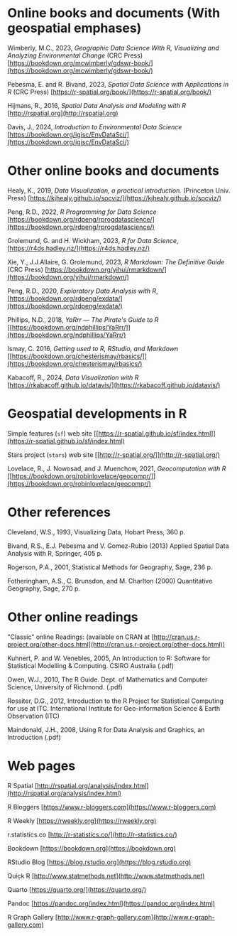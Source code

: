 # Online books and documents (With geospatial emphases) #

Wimberly, M.C., 2023, *Geographic Data Science With R, Visualizing and Analyzing Environmental Change* (CRC Press) [https://bookdown.org/mcwimberly/gdswr-book/](https://bookdown.org/mcwimberly/gdswr-book/)

Pebesma, E. and R. Bivand, 2023, *Spatial Data Science with Applications in R* (CRC Press) [https://r-spatial.org/book/](https://r-spatial.org/book/)

Hijmans, R., 2016, *Spatial Data Analysis and Modeling with R* [http://rspatial.org](http://rspatial.org) 

Davis, J., 2024, *Introduction to Environmental Data Science* [https://bookdown.org/igisc/EnvDataSci/](https://bookdown.org/igisc/EnvDataSci/)

# Other online books and documents #

Healy, K., 2019, *Data Visualization, a practical introduction.*  (Princeton Univ. Press) [https://kjhealy.github.io/socviz/](https://kjhealy.github.io/socviz/)

Peng, R.D., 2022, *R Programming for Data Science*  [https://bookdown.org/rdpeng/rprogdatascience/](https://bookdown.org/rdpeng/rprogdatascience/)

Grolemund, G. and H. Wickham, 2023, *R for Data Science*, [https://r4ds.hadley.nz/](https://r4ds.hadley.nz/)

Xie, Y., J.J.Allaire, G. Grolemund, 2023, *R Markdown: The Definitive Guide* (CRC Press) [https://bookdown.org/yihui/rmarkdown/](https://bookdown.org/yihui/rmarkdown/)

Peng, R.D., 2020, *Exploratory Data Analysis with R*, [https://bookdown.org/rdpeng/exdata/](https://bookdown.org/rdpeng/exdata/)

Phillips, N.D., 2018, *YaRrr — The Pirate's Guide to R* [[https://bookdown.org/ndphillips/YaRrr/]](https://bookdown.org/ndphillips/YaRrr/) 

Ismay, C. 2016, *Getting used to R, RStudio, and Markdown* [[https://bookdown.org/chesterismay/rbasics/]](https://bookdown.org/chesterismay/rbasics/)

Kabacoff, R., 2024, *Data Visualization with R* [https://rkabacoff.github.io/datavis/](https://rkabacoff.github.io/datavis/)


# Geospatial developments in R #

Simple features (`sf`) web site [[https://r-spatial.github.io/sf/index.html]](https://r-spatial.github.io/sf/index.html)

Stars project (`stars`) web site [[http://r-spatial.org/]](http://r-spatial.org/)

Lovelace, R., J. Nowosad, and J. Muenchow, 2021, *Geocomputation with R* [[https://bookdown.org/robinlovelace/geocompr/]](https://bookdown.org/robinlovelace/geocompr/)

# Other references #

Cleveland, W.S., 1993, Visualizing Data, Hobart Press, 360 p.

Bivand, R.S., E.J. Pebesma and V. Gomez-Rubio (2013) Applied Spatial Data Analysis with R, Springer, 405 p.

Rogerson, P.A., 2001, Statistical Methods for Geography, Sage, 236 p.

Fotheringham, A.S., C. Brunsdon, and M. Charlton (2000) Quantitative Geography,  Sage, 270 p.

# Other online readings #

"Classic" online Readings:  (available on CRAN at [http://cran.us.r-project.org/other-docs.html](http://cran.us.r-project.org/other-docs.html))

Kuhnert, P. and W. Venebles, 2005, An Introduction to R:  Software for Statistical Modelling & Computing.  CSIRO Australia (.pdf)

Owen, W.J., 2010, The R Guide.  Dept. of Mathematics and Computer Science, University of Richmond.  (.pdf)

Rossiter, D.G., 2012, Introduction to the R Project for Statistical Computing for use at ITC.  International Institute for Geo-information Science & Earth Observation (ITC)

Maindonald, J.H., 2008, Using R for Data Analysis and Graphics, an Introduction (.pdf)


# Web pages #

R Spatial [http://rspatial.org/analysis/index.html](http://rspatial.org/analysis/index.html)

R Bloggers [https://www.r-bloggers.com](https://www.r-bloggers.com)

R Weekly [https://rweekly.org](https://rweekly.org)

r.statistics.co [http://r-statistics.co/](http://r-statistics.co/)

Bookdown [https://bookdown.org](https://bookdown.org)

RStudio Blog [https://blog.rstudio.org](https://blog.rstudio.org)

Quick R  [http://www.statmethods.net](http://www.statmethods.net)

Quarto [https://quarto.org/](https://quarto.org/)

Pandoc [https://pandoc.org/index.html](https://pandoc.org/index.html)

R Graph Gallery [http://www.r-graph-gallery.com](http://www.r-graph-gallery.com)




